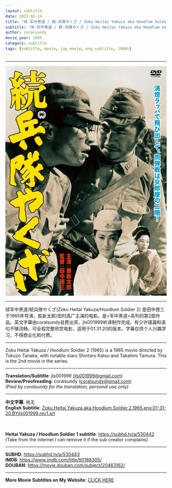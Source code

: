 ```yaml
---
layout: subtitle
date: 2022-02-14
title: "续·军中黑道 / 続·兵隊やくざ / Zoku Heitai Yakuza aka Hoodlum Soldier 2 1965 Subtitle (English)"
subtitle: "续·军中黑道 / 続·兵隊やくざ / Zoku Heitai Yakuza aka Hoodlum Soldier 2 1965 Subtitle (English)"
author: coralsundy
movie_year: 1965
category: subtitle
tags: [subtitle, movie, jap_movie, eng_subtitle, 1960s]
---
```


------

<img src="../assets/tt0188305.jpg" alt="tt0188305_cover_art" />

------

续军中黑道/続兵隊やくざ(Zoku Heitai Yakuza/Hoodlum Soldier 2) 是田中徳三于1965年导演，胜新太郎/田村高广主演的电影。是<军中黑道>系列的第2部作品。英文字幕由coralsundy自费出资，jls001999听译制作完成。有少许错漏和语句不够流畅，可全程完整欣赏电影，适用于01:31:20的版本。字幕仅供个人兴趣学习，不得商业化和付费。

------

Zoku Heitai Yakuza / Hoodlum Soldier 2 (1965) is a 1965 movie directed by Tokuzo Tanaka, with notable stars Shintaro Katsu and Takahiro Tamura. This is the 2nd movie in the series.

------

**Translation/Subtitle**: jls001999 (jls001999@gmail.com)<br>
**Review/Proofreading**: coralsundy (coralsundy@gmail.com)<br>
*(Paid by coralsundy for the translation, personal use only)*

------

**中文字幕**: 尚无<br>
**English Subtitle**: [Zoku.Heitai.Yakuza.aka.Hoodlum.Soldier.2.1965.eng.01-31-20.BYjls001999.rev1.srt](../subtitles/Zoku.Heitai.Yakuza.aka.Hoodlum.Soldier.2.1965.eng.01-31-20.BYjls001999.rev1.srt)

<br><br>
**Heitai Yakuza / Hoodlum Soldier 1 subtitle**: <https://subhd.tv/a/530442> (Take from the internet I can remove it if the sub creator complains)

------

**SUBHD**: <https://subhd.tv/a/530443><br>
**IMDB**: <https://www.imdb.com/title/tt0188305/><br>
**DOUBAN**: <https://movie.douban.com/subject/20463162/>

------

**More Movie Subtitles on My Website**: <a href='{% post_url 2021-01-10-subtitles-summary-list %}'>CLICK HERE</a>


